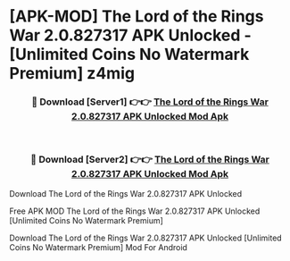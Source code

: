 # [APK-MOD] The Lord of the Rings  War 2.0.827317 APK Unlocked - [Unlimited Coins No Watermark Premium] z4mig



<div align="center">
<h3>🔴 Download [Server1] 👉👉 <a href="https://momento.my/?title=The_Lord_of_the_Rings__War_2.0.827317_APK_Unlocked">The Lord of the Rings  War 2.0.827317 APK Unlocked Mod Apk</a></h3><br>

<h3>🔴 Download [Server2] 👉👉 <a href="https://momento.my/?title=The_Lord_of_the_Rings__War_2.0.827317_APK_Unlocked">The Lord of the Rings  War 2.0.827317 APK Unlocked Mod Apk</a></h3>
</div>



Download The Lord of the Rings  War 2.0.827317 APK Unlocked 

Free APK MOD The Lord of the Rings  War 2.0.827317 APK Unlocked [Unlimited Coins No Watermark Premium]

Download The Lord of the Rings  War 2.0.827317 APK Unlocked [Unlimited Coins No Watermark Premium] Mod For Android

